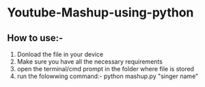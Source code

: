# Youtube-Mashup-using-python
## How to use:-
1. Donload the file in your device
2. Make sure you have all the necessary requirements
3. open the terminal/cmd prompt in the folder where file is stored
4. run the folowwing command:-
   python mashup.py "singer name" <number of videos> <audio time> <OutputFileName.mp3>
   
